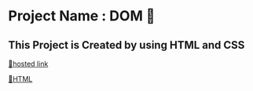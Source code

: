 # Project Name : DOM  🛒
## This Project is Created by using HTML and CSS

[📌hosted link](https://nileshtiwari04.github.io/FS-21-Assignments/CSS%20ASSIGNMENTS/amazonui/index.html)

[📌HTML](./index.html)



```This is The Dom project which is created by using HTML CSS And JavaScript 
```
